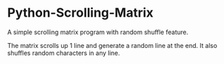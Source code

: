 # Python-Scrolling-Matrix
A simple scrolling matrix program with random shuffle feature.

The matrix scrolls up 1 line and generate a random line at the end.
It also shuffles random characters in any line.
